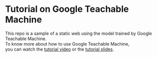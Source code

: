 # Tutorial on Google Teachable Machine
This repo is a sample of a static web using the model trained by Google Teachable Machine.  
To know more about how to use Google Teachable Machine,  
you can watch the [tutorial video](https://youtu.be/w22BahmjtsI) or the [tutorial slides](https://www.canva.com/design/DAFThy1vjEU/smLjUaG-oZDF_UK4jYOmFw/view?utm_content=DAFThy1vjEU&utm_campaign=designshare&utm_medium=link&utm_source=publishpresent).
